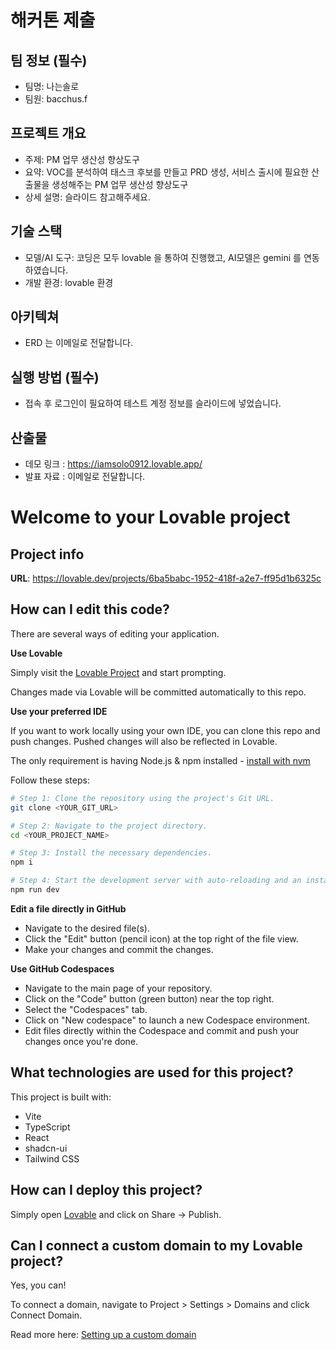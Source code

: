 # 해커톤 제출

## 팀 정보 (필수)
- 팀명: 나는솔로
- 팀원: bacchus.f

## 프로젝트 개요
- 주제: PM 업무 생산성 향상도구
- 요약: VOC를 분석하여 태스크 후보를 만들고 PRD 생성, 서비스 출시에 필요한 산출물을 생성해주는 PM 업무 생산성 향상도구
- 상세 설명: 슬라이드 참고해주세요.

## 기술 스택
- 모델/AI 도구: 코딩은 모두 lovable 을 통하여 진행했고, AI모델은 gemini 를 연동하였습니다.
- 개발 환경: lovable 환경

## 아키텍쳐
- ERD 는 이메일로 전달합니다.

## 실행 방법 (필수)
- 접속 후 로그인이 필요하여 테스트 계정 정보를 슬라이드에 넣었습니다.

## 산출물
- 데모 링크 : https://iamsolo0912.lovable.app/
- 발표 자료 : 이메일로 전달합니다.



# Welcome to your Lovable project

## Project info

**URL**: https://lovable.dev/projects/6ba5babc-1952-418f-a2e7-ff95d1b6325c

## How can I edit this code?

There are several ways of editing your application.

**Use Lovable**

Simply visit the [Lovable Project](https://lovable.dev/projects/6ba5babc-1952-418f-a2e7-ff95d1b6325c) and start prompting.

Changes made via Lovable will be committed automatically to this repo.

**Use your preferred IDE**

If you want to work locally using your own IDE, you can clone this repo and push changes. Pushed changes will also be reflected in Lovable.

The only requirement is having Node.js & npm installed - [install with nvm](https://github.com/nvm-sh/nvm#installing-and-updating)

Follow these steps:

```sh
# Step 1: Clone the repository using the project's Git URL.
git clone <YOUR_GIT_URL>

# Step 2: Navigate to the project directory.
cd <YOUR_PROJECT_NAME>

# Step 3: Install the necessary dependencies.
npm i

# Step 4: Start the development server with auto-reloading and an instant preview.
npm run dev
```

**Edit a file directly in GitHub**

- Navigate to the desired file(s).
- Click the "Edit" button (pencil icon) at the top right of the file view.
- Make your changes and commit the changes.

**Use GitHub Codespaces**

- Navigate to the main page of your repository.
- Click on the "Code" button (green button) near the top right.
- Select the "Codespaces" tab.
- Click on "New codespace" to launch a new Codespace environment.
- Edit files directly within the Codespace and commit and push your changes once you're done.

## What technologies are used for this project?

This project is built with:

- Vite
- TypeScript
- React
- shadcn-ui
- Tailwind CSS

## How can I deploy this project?

Simply open [Lovable](https://lovable.dev/projects/6ba5babc-1952-418f-a2e7-ff95d1b6325c) and click on Share -> Publish.

## Can I connect a custom domain to my Lovable project?

Yes, you can!

To connect a domain, navigate to Project > Settings > Domains and click Connect Domain.

Read more here: [Setting up a custom domain](https://docs.lovable.dev/tips-tricks/custom-domain#step-by-step-guide)
